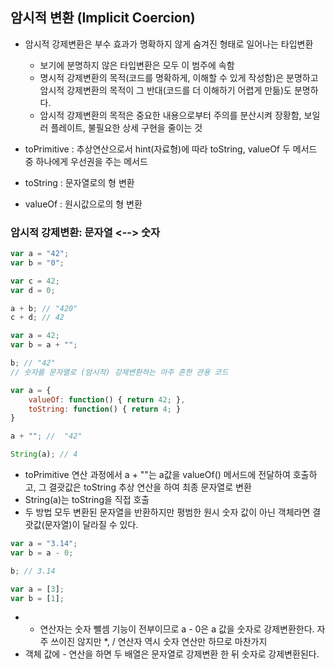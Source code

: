 ## 암시적 변환 (Implicit Coercion)

- 암시적 강제변환은 부수 효과가 명확하지 않게 숨겨진 형태로 일어나는 타입변환

  - 보기에 분명하지 않은 타입변환은 모두 이 범주에 속함
  - 명시적 강제변환의 목적(코드를 명확하게, 이해할 수 있게 작성함)은 분명하고
    암시적 강제변환의 목적이 그 반대(코드를 더 이해하기 어렵게 만듦)도 분명하다.
  - 암시적 강제변환의 목적은 중요한 내용으로부터 주의를 분산시켜 장황함, 보일러 플레이트, 불필요한 상세 구현을 줄이는 것

- toPrimitive : 추상연산으로서 hint(자료형)에 따라 toString, valueOf 두 메서드 중 하나에게 우선권을 주는 메서드
- toString : 문자열로의 형 변환
- valueOf : 원시값으로의 형 변환

### 암시적 강제변환: 문자열 <--> 숫자

```Javascript
var a = "42";
var b = "0";

var c = 42;
var d = 0;

a + b; // "420"
c + d; // 42

```

```Javascript
var a = 42;
var b = a + "";

b; // "42"
// 숫자를 문자열로 (암시적) 강제변환하는 아주 흔한 관용 코드
```

```Javascript
var a = {
    valueOf: function() { return 42; },
    toString: function() { return 4; }
}

a + ""; //  "42"

String(a); // 4
```

- toPrimitive 연산 과정에서 a + ""는 a값을 valueOf() 메서드에 전달하여 호출하고, 그 결괏값은 toString 추상 연산을 하여 최종 문자열로 변환
- String(a)는 toString을 직접 호출
- 두 방법 모두 변환된 문자열을 반환하지만 평범한 원시 숫자 값이 아닌 객체라면 결괏값(문자열)이 달라질 수 있다.

```Javascript
var a = "3.14";
var b = a - 0;

b; // 3.14

var a = [3];
var b = [1];

```

- - 연산자는 숫자 뺄셈 기능이 전부이므로 a - 0은 a 값을 숫자로 강제변환한다. 자주 쓰이진 않지만 \*, / 연산자 역시 숫자 연산만 하므로 마찬가지
- 객체 값에 - 연산을 하면 두 배열은 문자열로 강제변환 한 뒤 숫자로 강제변환된다.
